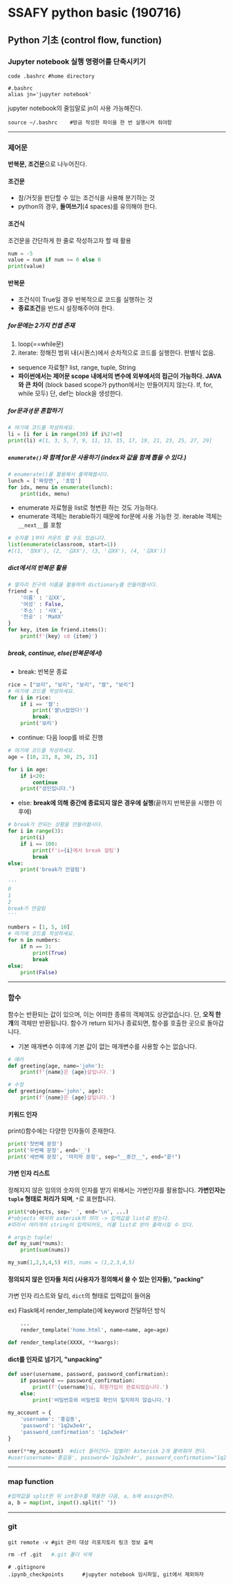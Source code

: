 # SSAFY python basic (190716)

## Python 기초 (control flow, function)



### Jupyter notebook 실행 명령어를 단축시키기

```shell
code .bashrc #home directory
```

```
#.bashrc
alias jn='jupyter notebook'
```

jupyter notebook의 줄임말로 jn이 사용 가능해진다.

```shell
source ~/.bashrc	#방금 작성한 파이을 한 번 실행시켜 줘야함
```



---



### 제어문

**반복문, 조건문**으로 나누어진다.

#### 조건문

- 참/거짓을 판단할 수 있는 조건식을 사용해 분기하는 것
- python의 경우, **들여쓰기**(4 spaces)를 유의해야 한다.

#### 조건식

조건문을 간단하게 한 줄로 작성하고자 할 때 활용

```python
num = -5
value = num if num >= 0 else 0
print(value)
```

#### 반복문

- 조건식이 True일 경우 반복적으로 코드를 실행하는 것
- **종료조건**을 반드시 설정해주어야 한다.

##### for문에는 2가지 컨셉 존재

1. loop(==while문)
2. iterate: 정해진 범위 내(시퀀스)에서 순차적으로 코드를 실행한다. 판별식 없음.

- sequence 자료형? list, range, tuple, String
- **파이썬에서는 제어문 scope 내에서의 변수에 외부에서의 접근이 가능하다. JAVA와 큰 차이** (block based scope가 python에서는 만들어지지 않는다. If, for, while 모두) 단, def는 block을 생성한다.

##### for문과 if문 혼합하기

```python
# 여기에 코드를 작성하세요.
li = [i for i in range(30) if i%2!=0]
print(li) #[1, 3, 5, 7, 9, 11, 13, 15, 17, 19, 21, 23, 25, 27, 29]
```

##### `enumerate()`와 함께 for문 사용하기 (index와 값을 함께 뽑을 수 있다.)

```python
# enumerate()를 활용해서 출력해봅시다.
lunch = ['짜장면', '초밥']
for idx, menu in enumerate(lunch):
    print(idx, menu)
```

- enumerate 자료형을 list로 형변환 하는 것도 가능하다.
- enumerate 객체는 iterable하기 때문에 for문에 사용 가능한 것. iterable 객체는 `__next__`를 포함 

```python
# 숫자를 1부터 카운트 할 수도 있습니다.
list(enumerate(classroom, start=1))
#[(1, '정XX'), (2, '김XX'), (3, '김XX'), (4, '김XX')]
```

##### dict에서의 반복문 활용

```python
# 옆자리 친구의 이름을 활용하여 dictionary를 만들어봅시다.
friend = {
    '이름' : '김XX',
    '여성' : False,
    '주소' : '사X',
    '전공' : 'MaXX'
}
for key, item in friend.items():
    print(f'{key} cd {item}')
```

##### break, continue, else(반복문에서)

- break: 반복문 종료

```python
rice = ["보리", "보리", "보리", "쌀", "보리"]
# 여기에 코드를 작성하세요.
for i in rice:
    if i == '쌀':
        print('쌀\n잡았다!')
        break;
    print('보리')
```

- continue: 다음 loop를 바로 진행

```python
# 여기에 코드를 작성하세요.
age = [10, 23, 8, 30, 25, 31]

for i in age:
    if i<20:
        continue
    print("성인입니다.")
```

- else: **break에 의해 중간에 종료되지 않은 경우에 실행**(끝까지 반복문을 시행한 이후에)

```python
# break가 안되는 상황을 만들어봅시다.
for i in range(3):
    print(i)
    if i == 100:
        print(f'i={i}에서 break 걸림')
        break
else:
    print('break가 안걸림')
    
'''
0
1
2
break가 안걸림
'''
```

```python
numbers = [1, 5, 10]
# 여기에 코드를 작성하세요.
for n in numbers:
    if n == 3:
        print(True)
        break
else:
    print(False)
```



----



### 함수

함수는 반환되는 값이 있으며, 이는 어떠한 종류의 객체여도 상관없습니다. 단, **오직 한 개**의 객체만 반환됩니다. 함수가 return 되거나 종료되면, 함수를 호출한 곳으로 돌아갑니다.

- 기본 매개변수 이후에 기본 값이 없는 매개변수를 사용할 수는 없습니다.

```python
# 에러
def greeting(age, name='john'):
    print(f'{name}은 {age}살입니다.')

# 수정
def greeting(name='john', age):
    print(f'{name}은 {age}살입니다.')
```

#### 키워드 인자

print()함수에는 다양한 인자들이 준재한다.

```python
print('첫번째 문장')
print('두번째 문장', end='_')
print('세번째 문장', '마지막 문장', sep="__중간__", end="끝!")
```

#### 가변 인자 리스트

정해지지 않은 임의의 숫자의 인자를 받기 위해서는 가변인자를 활용합니다. **가변인자는 `tuple` 형태로 처리가 되며**, `*`로 표현합니다.

```python
print(*objects, sep=' ', end='\n', ...)
#*objects 에서의 asterisk의 의미 -> 입력값을 list로 받는다.
#따라서 여러개의 string이 입력되어도, 이를 list로 받아 출력시킬 수 있다.
```

```python
# args는 tuple!
def my_sum(*nums):
    print(sum(nums)) 

my_sum(1,2,3,4,5) #15, nums = (1,2,3,4,5)
```

#### 정의되지 않은 인자들 처리 (사용자가 정의해서 쓸 수 있는 인자들), "packing"

가변 인자 리스트와 달리, `dict`의 형태로 입력값이 들어옴

ex) Flask에서 render_template()에 keyword 전달하던 방식

```python
	...
	render_template('home.html', name=name, age=age)

def render_template(XXXX, **kwargs):
```

#### dict를 인자로 넘기기, "unpacking"

```python
def user(username, password, password_confirmation):
    if password == password_confirmation:
        print(f'{username}님, 회원가입이 완료되었습니다.')
    else:
        print('비밀번호와 비밀번호 확인이 일치하지 않습니다.')
        
my_account = {
    'username': '홍길동',
    'password': '1q2w3e4r',
    'password_confirmation': '1q2w3e4r'
}

user(**my_account)	#dict 들어간다~ 입벌려! Asterisk 2개 붙여줘야 한다.
#user(username='홍길동', password='1q2w3e4r', password_confirmation="1q2w3e4r") 동일
```



----



### map function

```python
#입력값을 split한 뒤 int함수를 적용한 다음, a, b에 assign한다.
a, b = map(int, input().split(" "))
```



------



### git

```shell
git remote -v #git 관리 대상 리포지토리 링크 정보 출력
```

```python
rm -rf .git   #.git 폴더 삭제
```

```
# .gitignore
.ipynb_checkpoints		#jupyter notebook 임시파일, git에서 제외하자
```



